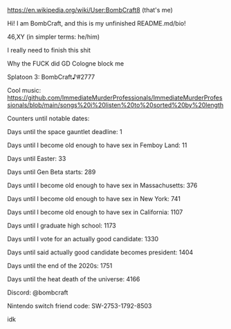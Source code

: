 https://en.wikipedia.org/wiki/User:BombCraft8 (that's me)

Hi! I am BombCraft, and this is my unfinished README.md/bio!

46,XY (in simpler terms: he/him)

I really need to finish this shit

Why the FUCK did GD Cologne block me

Splatoon 3: BombCraft♪#2777

Cool music: https://github.com/ImmediateMurderProfessionals/ImmediateMurderProfessionals/blob/main/songs%20i%20listen%20to%20sorted%20by%20length

Counters until notable dates:

Days until the space gauntlet deadline: 1

Days until I become old enough to have sex in Femboy Land: 11

Days until Easter: 33

Days until Gen Beta starts: 289

Days until I become old enough to have sex in Massachusetts: 376

Days until I become old enough to have sex in New York: 741

Days until I become old enough to have sex in California: 1107

Days until I graduate high school: 1173

Days until I vote for an actually good candidate: 1330

Days until said actually good candidate becomes president: 1404

Days until the end of the 2020s: 1751

Days until the heat death of the universe: 4166

Discord: @bombcraft

Nintendo switch friend code: SW-2753-1792-8503

idk
